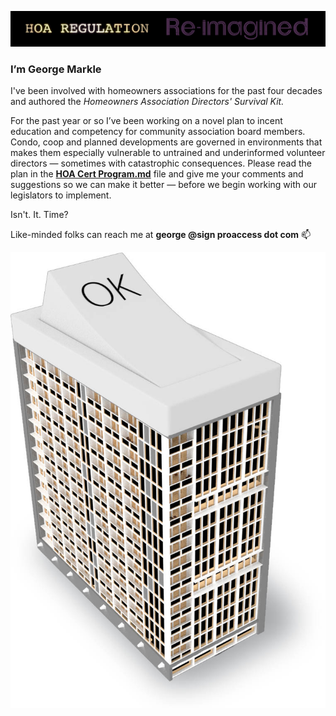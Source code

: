 ![image](images/website-intro-animation.gif)


### I’m George Markle
I've been involved with homeowners associations for the past four decades and authored the *Homeowners Association Directors' Survival Kit.*

For the past year or so I’ve been working on a novel plan to incent education and competency for community association board members. Condo, coop and planned developments are governed in environments that makes them especially vulnerable to untrained and underinformed volunteer directors — sometimes with catastrophic consequences. Please read the plan in the [**HOA Cert Program.md**](/HOA%20Cert%20Program.md) file and give me your comments and suggestions so we can make it better — before we begin working with our legislators to implement.

Isn't. It. Time?

Like-minded folks can reach me at <b>george @sign proaccess dot com</b> 📫

![image](images/Switch%20building.jpg)
